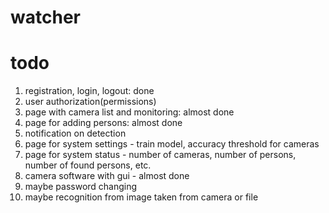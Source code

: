 # watcher

# todo
1. registration, login, logout: done
2. user authorization(permissions)
3. page with camera list and monitoring: almost done
4. page for adding persons: almost done
5. notification on detection
6. page for system settings - train model, accuracy threshold for cameras
7. page for system status - number of cameras, number of persons, number of found persons, etc.
8. camera software with gui - almost done
9. maybe password changing
10. maybe recognition from image taken from camera or file